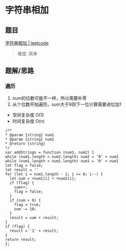 # 字符串相加

## 题目

[字符串相加 | leetcode](https://leetcode-cn.com/problems/add-strings/)

> 难度: 简单

## 题解/思路

### 遍历
1. num的位数可能不一样，所以需要补零
2. 从个位数开始遍历，sum大于9则下一位计算需要进位加1

- 空间复杂度 O(1)
- 时间复杂度 O(n)

```
/**
* @param {string} num1
* @param {string} num2
* @return {string}
*/
var addStrings = function (num1, num2) {
while (num1.length > num2.length) num2 = '0' + num2
while (num1.length < num2.length) num1 = '0' + num1
let flag = false;
let result = ''
for (let i = num1.length - 1; i >= 0; i--) {
  let sum = +num1[i] + +num2[i];
  if (flag) {
    sum++;
    flag = false;
  }
  if (sum > 9) {
    flag = true;
    sum -= 10;
  }
  result = sum + result;
}
if (flag) {
  result = '1' + result;
}
return result;
};
```
